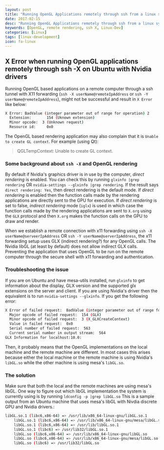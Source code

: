```yaml
---
layout: post
title: "Running OpenGL Applications remotely through ssh from a linux system"
date: 2017-02-15
desc: "Running OpenGL Applications remotely through ssh from a linux system"
keywords: [OpenGL, remote rendering, ssh X, Linux-Dev]
categories: [Linux]
tags: [linux-development]
icon: fa-linux
---
```


## X Error when running OpenGL applications remotely through ssh -X on Ubuntu with Nvidia drivers

Running OpenGL based applications on a remote computer through a ssh tunnel with X11 forwarding (`ssh -X userName@remoteIpAddress` or `ssh -Y userName@remoteIpAddress`), might not be successful and result in `X Error` like below:

```bash
X Error: BadValue (integer parameter out of range for operation) 2
  Extension:       154 (Uknown extension)
  Minor opcode:  3 (Unknown request)
  Resource id:     0x0
```

The OpenGL based rendering application may also complain that it is `Unable to create GL context`. For example (using Qt):

> QGLTempContext: Unable to create GL context.

### Some background about `ssh -X` and OpenGL rendering

By default if Nvidia's graphics driver is in use by the computer, _direct rendering_ is enabled. You can check this by running `glxinfo |grep rendering` OR `nvidia-settings --glxinfo |grep rendering`. If the result says `direct rendering: Yes`, then direct rendering is the default mode.
If _direct rendering_ is enabled then the function calls made by the rendering applications are directly sent to the GPU for execution. If _direct rendering_ is set to false, _indirect rendering_ mode (`iglx`) is used in which case the function calls made by the rendering applications are sent to `X.org` using the `GLX` protocol and then `X.org` makes the function calls on the GPU to draw and render.

When we establish a remote connection with x11 forwarding using `ssh -X userName@serveerIpAddress` OR `ssh -Y userName@serverIpAddress`, the x11 forwarding setup uses GLX (indirect rendering?) for any OpenGL calls. The Nvidia libGL (at least by default) does not allow indirect GLX calls. Preventing the application that uses OpenGL to be run on the remote computer through the secure shell with x11 forwarding and authentication.

### Troubleshooting the issue

If you are on Ubuntu and have mesa-utils installed, run `glxinfo` to get information about the display, GLX version and the supported glx extensions on the server and client.
If you are using Nvidia's driver then the equivalent is to run `nvidia-settings --glxinfo`.
If you get the following error:

```bash
X Error of failed request:  BadValue (integer parameter out of range for operation)
  Major opcode of failed request:  154 (GLX)
  Minor opcode of failed request:  3 (X_GLXCreateContext)
  Value in failed request:  0x0
  Serial number of failed request:  563
  Current serial number in output stream:  564
GLX Information for localhost:10.0:
```

Then, it probably means that the OpenGL implementations on the local machine and the remote machine are different. In most cases this arises because either the local machine or the remote machine is using Nvidia's `libGL.so` while the other machine is using mesa's `libGL.so`.

### The solution

Make sure that both the local and the remote machines are using mesa's libGL.
One way to figure out which libGL implementation the system is currently using is by running `ldconfig -p |grep libGL.so`
This is a sample output from an Ubuntu machine that uses mesa's libGL with Nivdia discrete GPU and Nvidia drivers.:

```bash
libGL.so.1 (libc6,x86-64) => /usr/lib/x86_64-linux-gnu/libGL.so.1
	libGL.so.1 (libc6,x86-64) => /usr/lib/x86_64-linux-gnu/mesa/libGL.so.1
	libGL.so.1 (libc6,x86-64) => /usr/lib/libGL.so.1
	libGL.so.1 (libc6) => /usr/lib32/libGL.so.1
	libGL.so (libc6,x86-64) => /usr/lib/x86_64-linux-gnu/libGL.so
	libGL.so (libc6,x86-64) => /usr/lib/x86_64-linux-gnu/mesa/libGL.so
	libGL.so (libc6) => /usr/lib32/libGL.so
```
